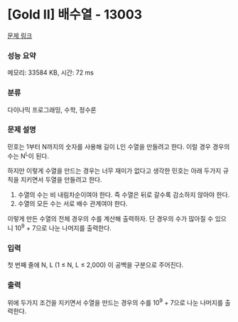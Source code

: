 # [Gold II] 배수열 - 13003 

[문제 링크](https://www.acmicpc.net/problem/13003) 

### 성능 요약

메모리: 33584 KB, 시간: 72 ms

### 분류

다이나믹 프로그래밍, 수학, 정수론

### 문제 설명

<p>민호는 1부터 N까지의 숫자를 사용해 길이 L인 수열을 만들려고 한다. 이럴 경우 경우의 수는 N<sup>L</sup>이 된다.</p>

<p>하지만 이렇게 수열을 만드는 경우는 너무 재미가 없다고 생각한 민호는 아래 두가지 규칙을 지키면서 두열을 만들려고 한다.</p>

<ol>
	<li>수열의 수는 비 내림차순이여야 한다. 즉 수열은 뒤로 갈수록 감소하지 않아야 한다.</li>
	<li>수열의 모든 수는 서로 배수 관계여야 한다.</li>
</ol>

<p>이렇게 만든 수열의 전체 경우의 수를 계산해 출력하자. 단 경우의 수가 많아질 수 있으니 10<sup>9</sup> + 7으로 나눈 나머지를 출력한다.</p>

### 입력 

 <p>첫 번째 줄에 N, L (1 ≤ N, L ≤ 2,000) 이 공백을 구분으로 주어진다.</p>

### 출력 

 <p>위에 두가지 조건을 지키면서 수열을 만드는 경우의 수를 10<sup>9</sup> + 7으로 나눈 나머지를 출력한다.</p>

